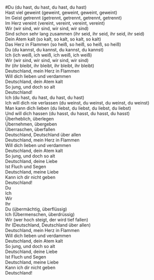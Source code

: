 #Du (du hast, du hast, du hast, du hast)<br/>Hast viel geweint (geweint, geweint, geweint, geweint)<br/>Im Geist getrennt (getrennt, getrennt, getrennt, getrennt)<br/>Im Herz vereint (vereint, vereint, vereint, vereint)<br/>Wir (wir sind, wir sind, wir sind, wir sind)<br/>Sind schon sehr lang zusammen (ihr seid, ihr seid, ihr seid, ihr seid)<br/>Dein Atem kalt (so kalt, so kalt, so kalt, so kalt)<br/>Das Herz in Flammen (so heiß, so heiß, so heiß, so heiß)<br/>Du (du kannst, du kannst, du kannst, du kannst)<br/>Ich (ich weiß, ich weiß, ich weiß, ich weiß)<br/>Wir (wir sind, wir sind, wir sind, wir sind)<br/>Ihr (ihr bleibt, ihr bleibt, ihr bleibt, ihr bleibt)<br/>Deutschland, mein Herz in Flammen<br/>Will dich lieben und verdammen<br/>Deutschland, dein Atem kalt<br/>So jung, und doch so alt<br/>Deutschland!<br/>Ich (du hast, du hast, du hast, du hast)<br/>Ich will dich nie verlassen (du weinst, du weinst, du weinst, du weinst)<br/>Man kann dich lieben (du liebst, du liebst, du liebst, du liebst)<br/>Und will dich hassen (du hasst, du hasst, du hasst, du hasst)<br/>Überheblich, überlegen<br/>Übernehmen, übergeben<br/>Überraschen, überfallen<br/>Deutschland, Deutschland über allen<br/>Deutschland, mein Herz in Flammen<br/>Will dich lieben und verdammen<br/>Deutschland, dein Atem kalt<br/>So jung, und doch so alt<br/>Deutschland, deine Liebe<br/>Ist Fluch und Segen<br/>Deutschland, meine Liebe<br/>Kann ich dir nicht geben<br/>Deutschland!<br/>Du<br/>Ich<br/>Wir<br/>Ihr<br/>Du (übermächtig, überflüssig)<br/>Ich (Übermenschen, überdrüssig)<br/>Wir (wer hoch steigt, der wird tief fallen)<br/>Ihr (Deutschland, Deutschland über allen)<br/>Deutschland, mein Herz in Flammen<br/>Will dich lieben und verdammen<br/>Deutschland, dein Atem kalt<br/>So jung, und doch so alt<br/>Deutschland, deine Liebe<br/>Ist Fluch und Segen<br/>Deutschland, meine Liebe<br/>Kann ich dir nicht geben<br/>Deutschland!